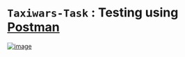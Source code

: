# `Taxiwars-Task` : Testing using [Postman](https://www.postman.com/vickykumar999/workspace/github/collection/21969867-31f279be-e872-46d5-ba71-309457f5ad94?action=share&creator=21969867)

[![image](https://user-images.githubusercontent.com/50515418/204879081-2a86b4dd-5528-47b1-ac16-da7aa4adb60b.png)](https://www.postman.com/vickykumar999/workspace/github/collection/21969867-31f279be-e872-46d5-ba71-309457f5ad94?action=share&creator=21969867)
